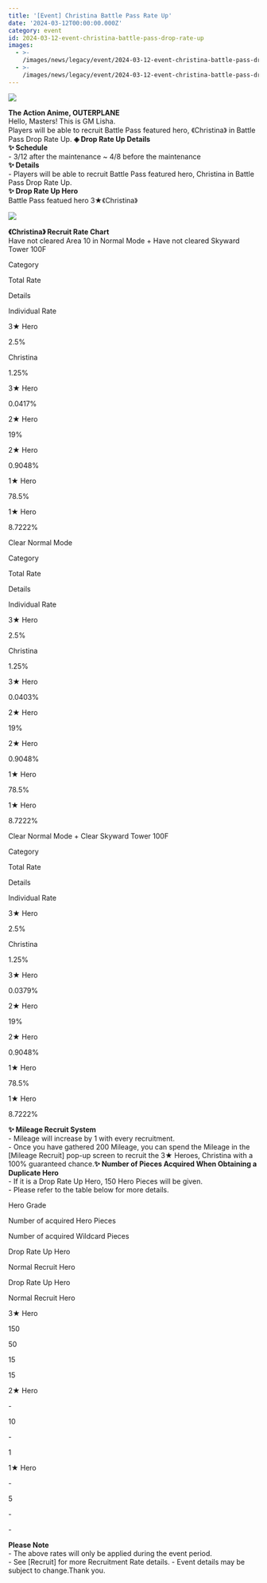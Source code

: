 ```yaml
---
title: '[Event] Christina Battle Pass Rate Up'
date: '2024-03-12T00:00:00.000Z'
category: event
id: 2024-03-12-event-christina-battle-pass-drop-rate-up
images:
  - >-
    /images/news/legacy/event/2024-03-12-event-christina-battle-pass-drop-rate-up/c469c67b52b04596af42f0ee3f28f854.webp
  - >-
    /images/news/legacy/event/2024-03-12-event-christina-battle-pass-drop-rate-up/f74700b4c82643b1919d2102244fd1df.webp
---
```


![](/images/news/legacy/event/2024-03-12-event-christina-battle-pass-drop-rate-up/c469c67b52b04596af42f0ee3f28f854.webp)  

**The Action Anime, OUTERPLANE**  
Hello, Masters! This is GM Lisha.  
Players will be able to recruit Battle Pass featured hero, 《Christina》 in Battle Pass Drop Rate Up. **◈ Drop Rate Up Details**  
**✨ Schedule**   
\- 3/12 after the maintenance ~ 4/8 before the maintenance  
**✨ Details**   
\- Players will be able to recruit Battle Pass featured hero, Christina in Battle Pass Drop Rate Up.  
**✨ Drop Rate Up Hero**   
Battle Pass featued hero 3★《Christina》

![](/images/news/legacy/event/2024-03-12-event-christina-battle-pass-drop-rate-up/f74700b4c82643b1919d2102244fd1df.webp)  
  
**《Christina》 Recruit Rate Chart**   
Have not cleared Area 10 in Normal Mode + Have not cleared Skyward Tower 100F

Category

Total Rate

Details

Individual Rate

3★ Hero

2.5%

Christina

1.25%

3★ Hero

0.0417%

2★ Hero

19%

2★ Hero

0.9048%

1★ Hero

78.5%

1★ Hero

8.7222%

Clear Normal Mode

Category

Total Rate

Details

Individual Rate

3★ Hero

2.5%

Christina

1.25%

3★ Hero

0.0403%

2★ Hero

19%

2★ Hero

0.9048%

1★ Hero

78.5%

1★ Hero

8.7222%

Clear Normal Mode + Clear Skyward Tower 100F

Category

Total Rate

Details

Individual Rate

3★ Hero

2.5%

Christina

1.25%

3★ Hero

0.0379%

2★ Hero

19%

2★ Hero

0.9048%

1★ Hero

78.5%

1★ Hero

8.7222%

  
**✨ Mileage Recruit System**   
\- Mileage will increase by 1 with every recruitment.  
\- Once you have gathered 200 Mileage, you can spend the Mileage in the \[Mileage Recruit\] pop-up screen to recruit the 3★ Heroes, Christina with a 100% guaranteed chance.**✨ Number of Pieces Acquired When Obtaining a Duplicate Hero**  
\- If it is a Drop Rate Up Hero, 150 Hero Pieces will be given.  
\- Please refer to the table below for more details.

Hero Grade

Number of acquired Hero Pieces

Number of acquired Wildcard Pieces

Drop Rate Up Hero

Normal Recruit Hero

Drop Rate Up Hero

Normal Recruit Hero

3★ Hero

150

50

15

15

2★ Hero

\-

10

\-

1

1★ Hero

\-

5

\-

\-

  
**Please Note**   
\- The above rates will only be applied during the event period.   
\- See \[Recruit\] for more Recruitment Rate details. - Event details may be subject to change.Thank you.
